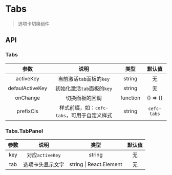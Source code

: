 # Tabs
> 选项卡切换组件

## API

### Tabs

| 参数       | 说明             |  类型       | 默认值 |
| :---------: | :----------------: | :---------: | :----: |
| activeKey | 当前激活`tab`面板的`key` | string    | 无 |
| defaulActiveKey | 初始化激活`tab`面板的`key` | string    | 无 |
| onChange | 切换面板的回调 | function    | () => {} |
| prefixCls | 样式前缀，如：`cefc-tabs`，可用于自定义样式 | string   | `cefc-tabs` |

### Tabs.TabPanel

| 参数       | 说明             |  类型       | 默认值 |
| :---------: | :----------------: | :---------: | :----: |
| key | 对应`activeKey` | string    | 无 |
| tab | 选项卡头显示文字 | string &#124; React.Element    | 无 |